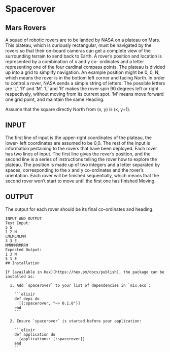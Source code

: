 # Spacerover
## Mars Rovers

A squad of robotic rovers are to be landed by NASA on a plateau on
Mars. This plateau, which is curiously rectangular, must be navigated
by the rovers so that their on-board cameras can get a complete
view of the surrounding terrain to send back to Earth.
A rover’s position and location is represented by a combination of x
and y co- ordinates and a letter representing one of the four cardinal
compass points. The plateau is divided up into a grid to simplify
navigation. An example position might be 0, 0, N, which means the
rover is in the bottom left corner and facing North.
In order to control a rover, NASA sends a simple string of letters. The
possible letters are ‘L’, ‘R’ and ‘M’. ‘L’ and ‘R’ makes the rover spin
90 degrees left or right respectively, without moving from its current
spot. ‘M’ means move forward one grid point, and maintain the same
Heading.

Assume that the square directly North from (x, y) is (x, y+1).

## INPUT
The first line of input is the upper-right coordinates of the plateau, the
lower- left coordinates are assumed to be 0,0.
The rest of the input is information pertaining to the rovers that have
been deployed. Each rover has two lines of input. The first line gives
the rover’s position, and the second line is a series of instructions
telling the rover how to explore the plateau.
The position is made up of two integers and a letter separated by
spaces, corresponding to the x and y co-ordinates and the rover’s
orientation.
Each rover will be finished sequentially, which means that the
second rover won’t start to move until the first one has finished
Moving.

## OUTPUT
The output for each rover should be its final co-ordinates and
heading.
```
INPUT AND OUTPUT
Test Input:
5 5
1 2 N
LMLMLMLMM
3 3 E
MMRMMRMRRM
Expected Output:
1 3 N
5 1 E
## Installation

If [available in Hex](https://hex.pm/docs/publish), the package can be installed as:

  1. Add `spacerover` to your list of dependencies in `mix.exs`:

    ```elixir
    def deps do
      [{:spacerover, "~> 0.1.0"}]
    end
    ```

  2. Ensure `spacerover` is started before your application:

    ```elixir
    def application do
      [applications: [:spacerover]]
    end
    ```

